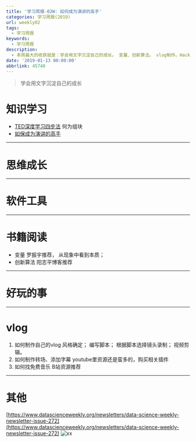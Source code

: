 ```yaml
---
title: '学习周报-02W: 如何成为演讲的高手'
categories: 学习周报(2019)
url: weekly02
tags:
  - 学习周报
keywords:
  - 学习周报
description:
  - 本周最大的收获就是：学会用文字沉淀自己的成长。 变量、创新算法。 vlog制作。HackDApp愿与你分享！
date: '2019-01-13 00:00:00'
abbrlink: 45740
---
```


> 学会用文字沉淀自己的成长

# 知识学习

- [TED深度学习四步法](http://joinwee.com/lesson/20/#4)
何为组块
- [如保成为演讲的高手](得到)

----

# 思维成长

----

# 软件工具

----

# 书籍阅读

- 变量
  罗振宇推荐， 从现象中看到本质；
- 创新算法
  阳志平博客推荐

----

# 好玩的事

----

# vlog

1. 如何制作自己的vlog
   风格确定； 编写脚本； 根据脚本选择镜头录制； 视频剪辑。
2. 如何制作转场、添加字幕
   youtube里资源还是蛮多的，购买相关插件
3. 如何找免费音乐
   B站资源推荐

----

# 其他

[https://www.datascienceweekly.org/newsletters/data-science-weekly-newsletter-issue-272](https://www.datascienceweekly.org/newsletters/data-science-weekly-newsletter-issue-272)
![xx](https://ws1.sinaimg.cn/large/006tKfTcly1g0e568svouj30t64cs7k4.jpg)
